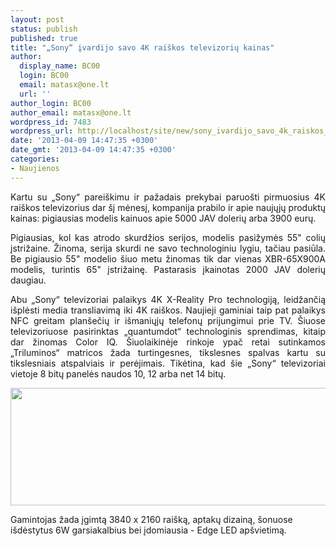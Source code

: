 ```yaml
---
layout: post
status: publish
published: true
title: "„Sony“ įvardijo savo 4K raiškos televizorių kainas"
author:
  display_name: BC00
  login: BC00
  email: matasx@one.lt
  url: ''
author_login: BC00
author_email: matasx@one.lt
wordpress_id: 7483
wordpress_url: http://localhost/site/new/sony_ivardijo_savo_4k_raiskos_televizoriu_kainas/
date: '2013-04-09 14:47:35 +0300'
date_gmt: '2013-04-09 14:47:35 +0300'
categories:
- Naujienos
---
```

<p style="text-align: justify;">
	Kartu su &bdquo;Sony&ldquo; parei&scaron;kimu ir pažadais prekybai paruo&scaron;ti pirmuosius 4K rai&scaron;kos televizorius dar &scaron;į mėnesį, kompanija prabilo ir apie naujųjų produktų kainas: pigiausias modelis kainuos apie 5000 JAV dolerių arba 3900 eurų.</p>
<p style="text-align: justify;">
	Pigiausias, kol kas atrodo skurdžios serijos, modelis pasižymės 55&quot; colių įstrižaine. Žinoma, serija skurdi ne savo technologiniu lygiu, tačiau pasiūla. Be pigiausio 55&quot; modelio &scaron;iuo metu žinomas tik dar vienas XBR-65X900A modelis, turintis 65&quot; įstrižainę. Pastarasis įkainotas 2000 JAV dolerių daugiau.</p>
<p style="text-align: justify;">
	Abu &bdquo;Sony&ldquo; televizoriai palaikys 4K X-Reality Pro technologiją, leidžančią i&scaron;plėsti media transliavimą iki 4K rai&scaron;kos. Naujieji gaminiai taip pat palaikys NFC greitam plan&scaron;ečių ir i&scaron;maniųjų telefonų prijungimui prie TV. &Scaron;iuose televizoriuose pasirinktas &bdquo;<span><span>quantumdot</span></span>&ldquo;<span><span> technologinis sprendimas, kitaip dar žinomas Color IQ. &Scaron;iuolaikinėje rinkoje ypač retai sutinkamos </span></span>&bdquo;<span><span>Triluminos</span></span>&ldquo;<span><span> matricos žada turtingesnes, tikslesnes spalvas kartu su tikslesniais atspalviais ir perėjimais. Tikėtina, kad &scaron;ie </span></span>&bdquo;<span><span>Sony</span></span>&ldquo;<span><span> televizoriai vietoje 8 bitų panelės naudos 10, 12 arba net 14 bitų. </span></span></p>
<p>
	<span><span><img alt="" src="http://technews.lt/userfiles/file-65631146921df3bf8e.jpg" style="width: 520px; height: 188px;" /></span></span></p>
<p>
	Gamintojas žada įgimtą 3840 x 2160 rai&scaron;ką, aptakų dizainą, &scaron;onuose i&scaron;dėstytus 6W garsiakalbius bei įdomiausia - Edge LED ap&scaron;vietimą.</p>

